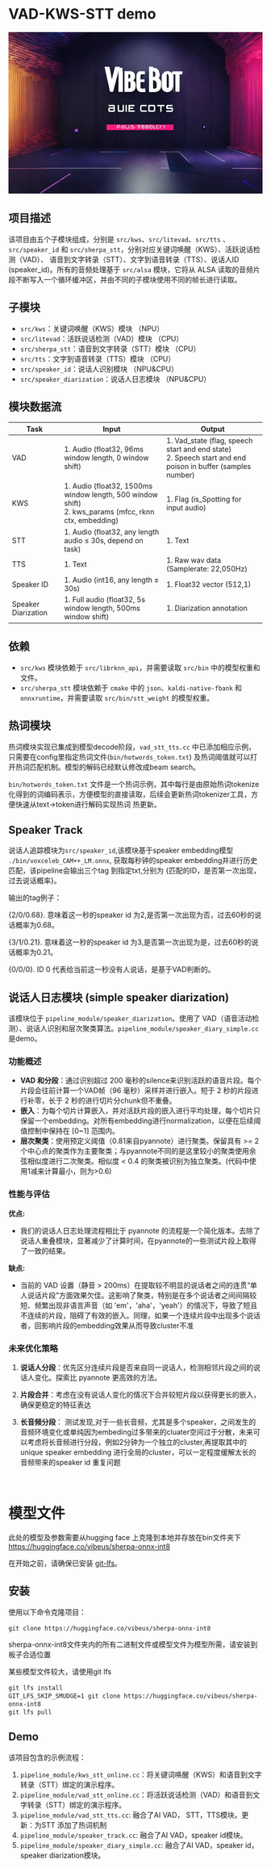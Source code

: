 

# VAD-KWS-STT demo

<p align="center">
  <img src="./pipeline_module/img/vibe_bot_audio_ai.jpg" alt="图片描述" width="1280" height="320">
</p>

## 项目描述

该项目由五个子模块组成，分别是 `src/kws`、`src/litevad`、`src/tts` 、`src/speaker_id` 和 `src/sherpa_stt`，分别对应关键词唤醒（KWS）、活跃说话检测（VAD）、 语音到文字转录（STT）、文字到语音转录（TTS）、说话人ID (speaker_id)。所有的音频处理基于 `src/alsa` 模块，它将从 ALSA 读取的音频片段不断写入一个循环缓冲区，并由不同的子模块使用不同的帧长进行读取。

## 子模块

- `src/kws`：关键词唤醒（KWS）模块 （NPU）
- `src/litevad`：活跃说话检测（VAD）模块 （CPU）
- `src/sherpa_stt`：语音到文字转录（STT）模块 （CPU）
- `src/tts`：文字到语音转录（TTS）模块 （CPU）
- `src/speaker_id`：说话人识别模块 （NPU&CPU）
- `src/speaker_diarization`：说话人日志模块 （NPU&CPU）

## 模块数据流
| Task | Input | Output |
|------|-------|--------|
| VAD | 1. Audio (float32, 96ms window length, 0 window shift) | 1. Vad_state (flag, speech start and end state) <br> 2. Speech start and end poison in buffer (samples number) |
| KWS | 1. Audio (float32, 1500ms window length, 500 window shift) <br> 2. kws_params (mfcc, rknn ctx, embedding) | 1. Flag (is_Spotting for input audio) |
| STT | 1. Audio (float32, any length audio ≤ 30s, depend on task) | 1. Text |
| TTS | 1. Text | 1. Raw wav data (Samplerate: 22,050Hz) |
| Speaker ID | 1. Audio (int16, any length ≤ 30s) | 1. Float32 vector (512,1) |
| Speaker Diarization | 1. Full audio (float32, 5s window length, 500ms window shift) | 1. Diarization annotation |


## 依赖

- `src/kws` 模块依赖于 `src/librknn_api`，并需要读取 `src/bin` 中的模型权重和文件。
- `src/sherpa_stt` 模块依赖于 `cmake` 中的 `json`、`kaldi-native-fbank` 和 `onnxruntime`，并需要读取 `src/bin/stt_weight` 的模型权重。


## 热词模块
热词模块实现已集成到模型decode阶段，`vad_stt_tts.cc` 中已添加相应示例，只需要在config里指定热词文件(`bin/hotwords_token.txt`) 及热词阈值就可以打开热词匹配机制。模型的解码已经默认修改成beam search。

`bin/hotwords_token.txt` 文件是一个热词示例，其中每行是由原始热词tokenize化得到的词编码表示，方便模型的直接读取，后续会更新热词tokenizer工具，方便快速从text->token进行解码实现热词 热更新。

## Speaker Track
说话人追踪模块为`src/speaker_id`,该模块基于speaker embedding模型 `./bin/voxceleb_CAM++_LM.onnx`, 获取每秒钟的speaker embedding并进行历史匹配，该pipeline会输出三个tag 到指定txt,分别为 {匹配的ID，是否第一次出现，过去说话概率}。


输出的tag例子：  

{2/0/0.68}. 意味着这一秒的speaker id 为2,是否第一次出现为否，过去60秒的说话概率为0.68。 

{3/1/0.21}. 意味着这一秒的speaker id 为3,是否第一次出现为是，过去60秒的说话概率为0.21。 

{0/0/0}. ID 0 代表给当前这一秒没有人说话，是基于VAD判断的。  

## 说话人日志模块 (simple speaker diarization)

该模块位于 `pipeline_module/speaker_diarization`。使用了 VAD（语音活动检测）、说话人识别和层次聚类算法。`pipeline_module/speaker_diary_simple.cc` 是demo。

### 功能概述
- **VAD 和分段**：通过识别超过 200 毫秒的silence来识别活跃的语音片段。每个片段会往前计算一个VAD帧（96 毫秒）采样并进行嵌入。短于 2 秒的片段进行补零，长于 2 秒的进行切片分chunk但不重叠。
- **嵌入**：为每个切片计算嵌入，并对活跃片段的嵌入进行平均处理，每个切片只保留一个embedding。对所有embedding进行normalization，以便在后续阈值控制中保持在 [0~1] 范围内。
- **层次聚类**：使用预定义阈值（0.81来自pyannote）进行聚类。保留具有 >= 2 个中心点的聚类作为主要聚类；与pyannote不同的是这里较小的聚类使用余弦相似度进行二次聚类。相似度 < 0.4 的聚类被识别为独立聚类。(代码中使用1减来计算最小，则为>0.6)

### 性能与评估
**优点:**
- 我们的说话人日志处理流程相比于 pyannote 的流程是一个简化版本。去除了说话人重叠模块，显著减少了计算时间，在pyannote的一些测试片段上取得了一致的结果。

**缺点:**
- 当前的 VAD 设置（静音 > 200ms）在提取较不明显的说话者之间的连贯“单人说话片段”方面效果欠佳。这影响了聚类，特别是在多个说话者之间间隔较短、频繁出现非语言声音（如 'em'，'aha'，'yeah'）的情况下，导致了短且不连续的片段，阻碍了有效的嵌入。同理，如果一个连续片段中出现多个说话者，回影响片段的embedding效果从而导致cluster不准

### 未来优化策略
1. **说话人分段**：优先区分连续片段是否来自同一说话人，检测相邻片段之间的说话人变化。探索比 pyannote 更高效的方法。

2. **片段合并**：考虑在没有说话人变化的情况下合并较短片段以获得更长的嵌入，确保更稳定的特征表达  

3. **长音频分段**： 测试发现,对于一些长音频，尤其是多个speaker，之间发生的音频环境变化或单纯因为embeding过多带来的cluater空间过于分散，未来可以考虑将长音频进行分段，例如2分钟为一个独立的cluster,再提取其中的unique speaker embedding 进行全局的cluster，可以一定程度缓解太长的音频带来的speaker id 重复问题


&nbsp;


# 模型文件

此处的模型及参数需要从hugging face 上克隆到本地并存放在bin文件夹下
https://huggingface.co/vibeus/sherpa-onnx-int8
 
在开始之前，请确保已安装 [git-lfs](https://git-lfs.com)。

## 安装

使用以下命令克隆项目：

```shell
git clone https://huggingface.co/vibeus/sherpa-onnx-int8
```

sherpa-onnx-int8文件夹内的所有二进制文件或模型文件为模型所需，请安装到板子合适位置

某些模型文件较大，请使用git lfs

```shell
git lfs install
GIT_LFS_SKIP_SMUDGE=1 git clone https://huggingface.co/vibeus/sherpa-onnx-int8
git lfs pull
```

 
 
## Demo

该项目包含的示例流程：

1. `pipeline_module/kws_stt_online.cc`：将关键词唤醒（KWS）和语音到文字转录（STT）绑定的演示程序。
2. `pipeline_module/vad_stt_online.cc`：将活跃说话检测（VAD）和语音到文字转录（STT）绑定的演示程序。
3. `pipeline_module/vad_stt_tts.cc`: 融合了AI VAD， STT，TTS模块。更新：为STT 添加了热词机制
4. `pipeline_module/speaker_track.cc`: 融合了AI VAD，speaker id模块。
4. `pipeline_module/speaker_diary_simple.cc`: 融合了AI VAD，speaker id，speaker diarization模块。
